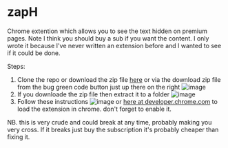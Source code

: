 # zapH

Chrome extention which allows you to see the text hidden on premium pages. Note I think you should buy a sub if you want the content. I only wrote it because I've never written an extension before and I wanted to see if it could be done.


Steps:

1. Clone the repo or download the zip file [here](https://github.com/buildsz/psychic-octo-sniffle/archive/refs/heads/main.zip) or via the download zip file from the bug green code button just up there on the right ![image](https://user-images.githubusercontent.com/98428039/152918565-0ee12150-6380-41f6-a2b6-8cc10d1d3f8a.png)
3. If you downloade the zip file then extract it to a folder 
![image](https://user-images.githubusercontent.com/98428039/152918807-916bcbba-e628-44e0-be62-315bdcd3c839.png)
5. Follow these instructions 
![image](https://user-images.githubusercontent.com/98428039/152919302-c12e8a4a-ffc0-4ac0-906f-2f1bdb87dc72.png)
or [here at developer.chrome.com](https://developer.chrome.com/docs/extensions/mv3/getstarted/#unpacked) to load the extension in chrome. don't forget to enable it.

NB. this is very crude and could break at any time, probably making you very cross. If it breaks just buy the subscription it's probably cheaper than fixing it.
